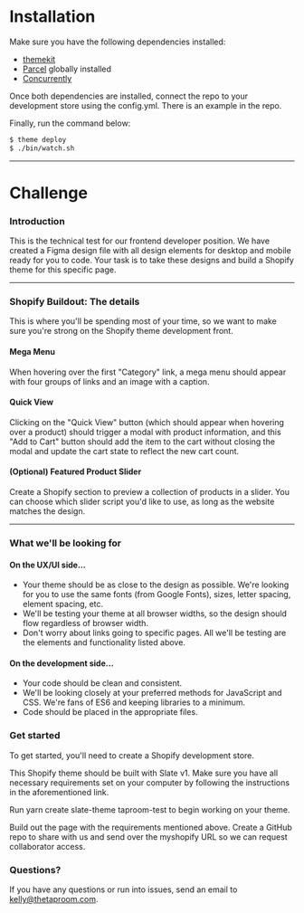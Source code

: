 # Installation

Make sure you have the following dependencies installed:
* [themekit](https://shopify.github.io/themekit/)
* [Parcel](https://parceljs.org/getting_started.html) globally installed
* [Concurrently](https://www.npmjs.com/package/concurrently#install)

Once both dependencies are installed, connect the repo to your development store using the config.yml. There is an example in the repo.

Finally, run the command below:
```sh
$ theme deploy
$ ./bin/watch.sh
```

***

# Challenge

### Introduction
This is the technical test for our frontend developer position. We have created a Figma design file with all design elements for desktop and mobile ready for you to code. Your task is to take these designs and build a Shopify theme for this specific page.

***

### Shopify Buildout: The details
This is where you'll be spending most of your time, so we want to make sure you're strong on the Shopify theme development front.

#### Mega Menu
When hovering over the first "Category" link, a mega menu should appear with four groups of links and an image with a caption.

#### Quick View
Clicking on the "Quick View" button (which should appear when hovering over a product) should trigger a modal with product information, and this "Add to Cart" button should add the item to the cart without closing the modal and update the cart state to reflect the new cart count.

#### (Optional) Featured Product Slider
Create a Shopify section to preview a collection of products in a slider. You can choose which slider script you'd like to use, as long as the website matches the design.

***

### What we'll be looking for

#### On the UX/UI side...
* Your theme should be as close to the design as possible. We're looking for you to use the same fonts (from Google Fonts), sizes, letter spacing, element spacing, etc.
* We'll be testing your theme at all browser widths, so the design should flow regardless of browser width.
* Don't worry about links going to specific pages. All we'll be testing are the elements and functionality listed above.

#### On the development side...
* Your code should be clean and consistent.
* We'll be looking closely at your preferred methods for JavaScript and CSS. We're fans of ES6 and keeping libraries to a minimum.
* Code should be placed in the appropriate files.

### Get started
To get started, you'll need to create a Shopify development store.

This Shopify theme should be built with Slate v1. Make sure you have all necessary requirements set on your computer by following the instructions in the aforementioned link.

Run yarn create slate-theme taproom-test to begin working on your theme.

Build out the page with the requirements mentioned above. Create a GitHub repo to share with us and send over the myshopify URL so we can request collaborator access.

### Questions?
If you have any questions or run into issues, send an email to [kelly@thetaproom.com](mailto:kelly@thetaproom.com).








